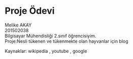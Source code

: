 # Proje Ödevi
Melike AKAY<br/>
201502038<br/>
Bilgisayar Mühendisliği 2.sınıf öğrencisiyim.<br/>
Proje:Nesli tükenen ve tükenmekte olan hayvanlar için blog<br/>

Kaynaklar: wikipedia , youtube , google
